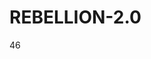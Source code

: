 # REBELLION-2.0                                                                                                          

46
